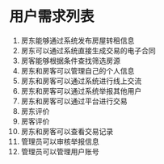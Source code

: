 # 用户需求列表

1. 房东能够通过系统发布房屋转租信息
2. 房东可以通过系统直接生成交易的电子合同
3. 房客能够根据条件查找筛选房源
4. 房东和房客可以管理自己的个人信息
5. 房东和房客可以通过系统进行线上交流
6. 房东和房客可以通过系统举报其他用户
7. 房东和房客可以通过平台进行交易
8. 房东评价
9. 房客评价
10. 房东和房客可以查看交易记录
11. 管理员可以审核举报信息
12. 管理员可以管理用户账号

